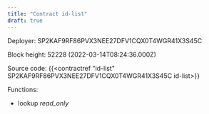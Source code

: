 ```yaml
---
title: "Contract id-list"
draft: true
---
```

Deployer: SP2KAF9RF86PVX3NEE27DFV1CQX0T4WGR41X3S45C


 



Block height: 52228 (2022-03-14T08:24:36.000Z)

Source code: {{<contractref "id-list" SP2KAF9RF86PVX3NEE27DFV1CQX0T4WGR41X3S45C id-list>}}

Functions:

* lookup _read_only_
